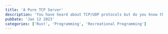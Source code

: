 ```yaml
---
title: 'A Pure TCP Server'
description: 'You have heard about TCP/UDP protocols but do you know them well?'
pubDate: 'Jan 12 2023'
categories: ['Rust', 'Programming', 'Recreational Programming']
---
```



